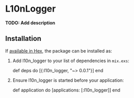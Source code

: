 # L10nLogger

**TODO: Add description**

## Installation

If [available in Hex](https://hex.pm/docs/publish), the package can be installed as:

  1. Add l10n_logger to your list of dependencies in `mix.exs`:

        def deps do
          [{:l10n_logger, "~> 0.0.1"}]
        end

  2. Ensure l10n_logger is started before your application:

        def application do
          [applications: [:l10n_logger]]
        end

